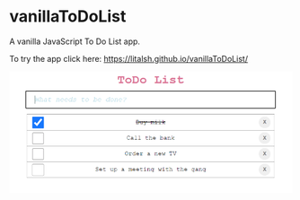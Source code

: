 # vanillaToDoList
A vanilla JavaScript To Do List app.

To try the app click here:
https://litalsh.github.io/vanillaToDoList/

![](ToDoList.PNG)
